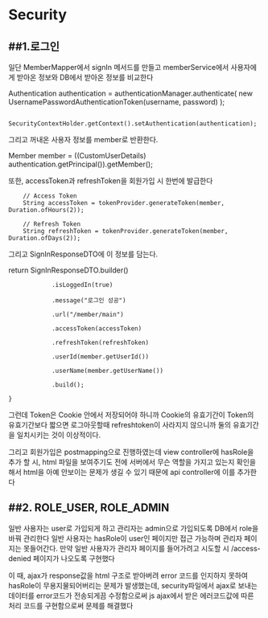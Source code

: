 # Security
##1.로그인 
---

일단 MemberMapper에서 signIn 메서드를 만들고 memberService에서
사용자에게 받아온 정보와 DB에서 받아온 정보를 비교한다


Authentication authentication = authenticationManager.authenticate(
                new UsernamePasswordAuthenticationToken(username, password)
        );      

        SecurityContextHolder.getContext().setAuthentication(authentication);

        

그리고 꺼내온 사용자 정보를 member로 반환한다.


 Member member = ((CustomUserDetails) authentication.getPrincipal()).getMember();

 

또한, accessToken과 refreshToken을 회원가입 시 한번에 발급한다 


        // Access Token
        String accessToken = tokenProvider.generateToken(member, Duration.ofHours(2)); 

        // Refresh Token
        String refreshToken = tokenProvider.generateToken(member, Duration.ofDays(2));

        

그리고 SignInResponseDTO에 이 정보를 담는다.



 return SignInResponseDTO.builder()

                .isLoggedIn(true)
          
                .message("로그인 성공")

                .url("/member/main")

                .accessToken(accessToken)

                .refreshToken(refreshToken)

                .userId(member.getUserId())
                
                .userName(member.getUserName())

                .build();

    } 

    

    

그런데 Token은 Cookie 안에서 저장되어야 하니까 Cookie의 유효기간이 Token의 유효기간보다 짧으면 로그아웃할때 refreshtoken이 사라지지 않으니까 둘의 유효기간을 일치시키는 것이 이상적이다. 



그리고 회원가입은 postmapping으로 진행하였는데 view controller에 hasRole을 추가 할 시, html 파일을 보여주기도 전에 서버에서 무슨 역할을 가지고 있는지 확인을 해서 html을 아예 안보이는 문제가 생길 수 있기 때문에 api controller에 이를 추가한다 



##2. ROLE_USER, ROLE_ADMIN
----

일반 사용자는 user로 가입되게 하고 관리자는 admin으로 가입되도록 DB에서 role을 바꿔 관리한다
일반 사용자는 hasRole이 user인 페이지만 접근 가능하며 관리자 페이지는 못들어간다. 만약 일반 사용자가 관리자 페이지를 들어가려고 시도할 시 /access-denied 페이지가 나오도록 구현했다 



이 때, ajax가 response값을 html 구조로 받아버려 error 코드를 인지하지 못하여 hasRole이 무용지물되어버리는 문제가 발생했는데, security파일에서 ajax로 보내는 데이터를 error코드가 전송되게끔 수정함으로써 js ajax에서 받은 에러코드값에 따른 처리 코드를 구현함으로써 문제를 해결했다
